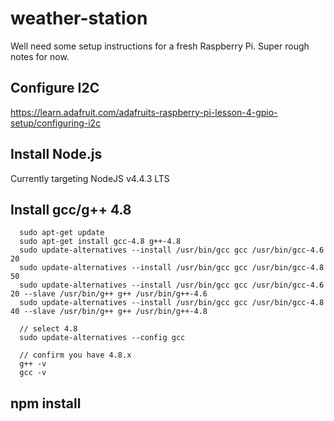 # weather-station

Well need some setup instructions for a fresh Raspberry Pi. Super rough notes for now.

## Configure I2C

https://learn.adafruit.com/adafruits-raspberry-pi-lesson-4-gpio-setup/configuring-i2c

## Install Node.js

Currently targeting NodeJS v4.4.3 LTS

## Install gcc/g++ 4.8
```
  sudo apt-get update
  sudo apt-get install gcc-4.8 g++-4.8
  sudo update-alternatives --install /usr/bin/gcc gcc /usr/bin/gcc-4.6 20
  sudo update-alternatives --install /usr/bin/gcc gcc /usr/bin/gcc-4.8 50
  sudo update-alternatives --install /usr/bin/gcc gcc /usr/bin/gcc-4.6 20 --slave /usr/bin/g++ g++ /usr/bin/g++-4.6 
  sudo update-alternatives --install /usr/bin/gcc gcc /usr/bin/gcc-4.8 40 --slave /usr/bin/g++ g++ /usr/bin/g++-4.8 

  // select 4.8
  sudo update-alternatives --config gcc

  // confirm you have 4.8.x  
  g++ -v
  gcc -v
```

## npm install
